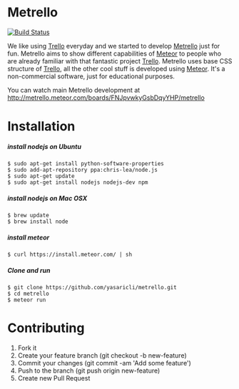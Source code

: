 Metrello
=============

[![Build Status](https://travis-ci.org/yasaricli/metrello.png)](https://travis-ci.org/yasaricli/metrello)

We like using [Trello](https://trello.com/) everyday and we started to develop [Metrello](http://metrello.meteor.com/) just for fun.
Metrello aims to show different capabilities of [Meteor](https://www.meteor.com/) to people who are already familiar with
that fantastic project [Trello](https://trello.com/).
Metrello uses base CSS structure of [Trello](https://trello.com/), all the other cool stuff is developed using [Meteor](https://www.meteor.com/).
It's a non-commercial software, just for educational purposes.


You can watch main Metrello development at http://metrello.meteor.com/boards/FNJpvwkyGsbDqyYHP/metrello

Installation
==================
##### install nodejs on Ubuntu
    $ sudo apt-get install python-software-properties
    $ sudo add-apt-repository ppa:chris-lea/node.js
    $ sudo apt-get update
    $ sudo apt-get install nodejs nodejs-dev npm

##### install nodejs on Mac OSX
    $ brew update
    $ brew install node

##### install meteor
    $ curl https://install.meteor.com/ | sh

##### Clone and run
    $ git clone https://github.com/yasaricli/metrello.git
    $ cd metrello
    $ meteor run


Contributing
====================
1. Fork it
2. Create your feature branch (git checkout -b new-feature)
3. Commit your changes (git commit -am 'Add some feature')
4. Push to the branch (git push origin new-feature)
5. Create new Pull Request
